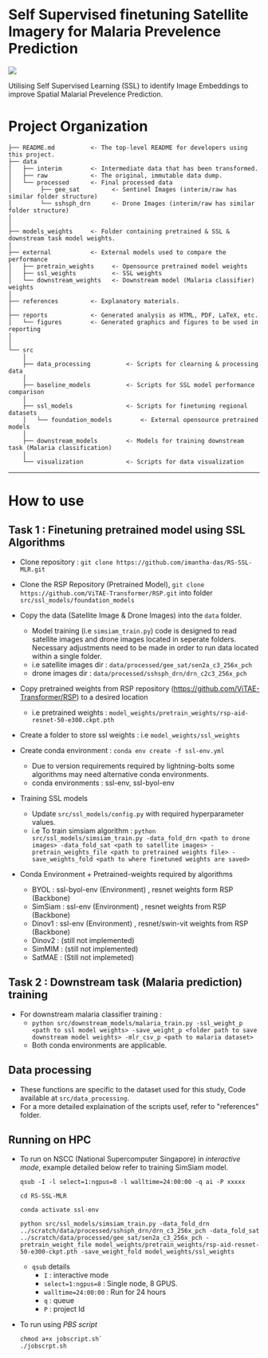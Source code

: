 # Self Supervised finetuning Satellite Imagery for Malaria Prevelence Prediction

<a target="_blank" href="https://cookiecutter-data-science.drivendata.org/">
    <img src="https://img.shields.io/badge/CCDS-Project%20template-328F97?logo=cookiecutter" />
</a>

Utilising Self Supervised Learning (SSL) to identify Image Embeddings to improve Spatial Malarial Prevelence Prediction.

# Project Organization

```
├── README.md          <- The top-level README for developers using this project.
├── data
│   ├── interim        <- Intermediate data that has been transformed.
│   ├── raw            <- The original, immutable data dump.
│   └── processed      <- Final processed data 
│        ├── gee_sat         <- Sentinel Images (interim/raw has similar folder structure)
│        └── sshsph_drn      <- Drone Images (interim/raw has similar folder structure) 
│
│
├── models_weights     <- Folder containing pretrained & SSL & downstream task model weights. 
│
├── external           <- External models used to compare the performance 
│   ├── pretrain_weights     <- Opensource pretrained model weights
│   ├── ssl_weights          <- SSL weights
│   └── downstream_weights   <- Downstream model (Malaria classifier) weights
│
├── references         <- Explanatory materials.
│
├── reports            <- Generated analysis as HTML, PDF, LaTeX, etc.
│   └── figures        <- Generated graphics and figures to be used in reporting
│
│
└── src
    │
    ├── data_processing          <- Scripts for clearning & processing data
    │
    ├── baseline_models          <- Scripts for SSL model performance comparison
    │   
    ├── ssl_models               <- Scripts for finetuning regional datasets
    │   └── foundation_models        <- External opensource pretrained models 
    │  
    ├── downstream_models        <- Models for training downstream task (Malaria classification)
    │
    └── visualization            <- Scripts for data visualization
```

--------

# How to use
## Task 1 : Finetuning pretrained model using SSL Algorithms
* Clone repository : `git clone https://github.com/imantha-das/RS-SSL-MLR.git`
* Clone the RSP Repository (Pretrained Model), `git clone https://github.com/ViTAE-Transformer/RSP.git` into folder `src/ssl_models/foundation_models`
* Copy the data (Satellite Image & Drone Images) into the `data` folder.
    * Model training (i.e `simsiam_train.py`) code is designed to read satellite images and drone images located in seperate folders. Necessary adjustments need to be made in order to run data located within a single folder.
    * i.e satellite images dir : `data/processed/gee_sat/sen2a_c3_256x_pch`
    * drone images dir : `data/processed/sshsph_drn/drn_c2c3_256x_pch`

* Copy pretrained weights from RSP repository (https://github.com/ViTAE-Transformer/RSP) to a desired location
    * i.e pretrained weights : `model_weights/pretrain_weights/rsp-aid-resnet-50-e300.ckpt.pth`

* Create a folder to store ssl weights : i.e `model_weights/ssl_weights`

* Create conda environment : `conda env create -f ssl-env.yml`
    * Due to version requirements required by lightning-bolts some algorithms may need alternative conda environments.
    * conda environments : ssl-env,  ssl-byol-env

* Training SSL models
    * Update `src/ssl_models/config.py` with required hyperparameter values.
    * i.e To train simsiam algorithm : `python src/ssl_models/simsiam_train.py -data_fold_drn <path to drone images> -data_fold_sat <path to satellite images> -pretrain_weights_file <path to pretrained weights file> -save_weights_fold <path to where finetuned weights are saved>`

* Conda Environment + Pretrained-weights required by algorithms
    * BYOL : ssl-byol-env (Environment) , resnet weights form RSP (Backbone)
    * SimSiam : ssl-env (Environment) , resnet weights from RSP (Backbone)
    * Dinov1 : ssl-env (Environment) , resnet/swin-vit weights from RSP (Backbone)
    * Dinov2 : (still not implemented)
    * SimMIM : (still not implemented)
    * SatMAE : (Still not implemeted)

## Task 2 : Downstream task (Malaria prediction) training

* For downstream malaria classifier training : 
    * `python src/downstream_models/malaria_train.py -ssl_weight_p <path to ssl model weights> -save_weight_p <folder path to save downstream model weights> -mlr_csv_p <path to malaria dataset>` 
    * Both conda environments are applicable.

## Data processing

* These functions are specific to the dataset used for this study, Code available at `src/data_processing`.
* For a more detailed explaination of the scripts usef, refer to "references" folder. 
    
## Running on HPC

* To run on NSCC (National Supercomputer Singapore) in *interactive mode*, example detailed below refer to training SimSiam model. 
    ```
    qsub -I -l select=1:ngpus=8 -l walltime=24:00:00 -q ai -P xxxxx

    cd RS-SSL-MLR

    conda activate ssl-env

    python src/ssl_models/simsiam_train.py -data_fold_drn ../scratch/data/processed/sshsph_drn/drn_c3_256x_pch -data_fold_sat ../scratch/data/processed/gee_sat/sen2a_c3_256x_pch -pretrain_weight_file model_weights/pretrain_weights/rsp-aid-resnet-50-e300-ckpt.pth -save_weight_fold model_weights/ssl_weights
    ```
    * `qsub` details
        * `I` : interactive mode
        * `select=1:ngpus=8` : Single node, 8 GPUS.
        * `walltime=24:00:00` : Run for 24 hours
        * `q` : queue
        * `P` : project Id

* To run using *PBS script*
    ```
    chmod a+x jobscript.sh`
    ./jobscrpt.sh
    ```